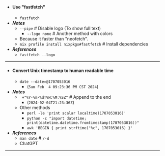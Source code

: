- #### Use "fastfetch" 
    - `fastfetch`
- ***Notes***
    - `--pipe` # Disable logo (To show full text)
        - `--logo none` # Another method with colors
    - Because it faster than "neofetch".
    - `nix profile install nixpkgs#fastfetch` # Install dependencies
- ***References***
    - `fastfetch --logo`
- ---
- #### Convert Unix timestamp to human readable time 
    - `date --date=@1707053016`
        - (`Sun Feb  4 09:23:36 PM CST 2024`)
- ***Notes***
    - ` +"%Y-%m-%dT%H:%M:%SZ"` # Append to the end
        - (`2024-02-04T21:23:36Z`)
    - Other methods
        - `perl -le 'print scalar localtime(1707053016)'`
        - `python -c "import datetime; print(datetime.datetime.fromtimestamp(1707053016))"`
        - `awk 'BEGIN { print strftime("%c", 1707053016) }'`
- ***References***
    - `man date` # `/-d`
    - ChatGPT
- ---
